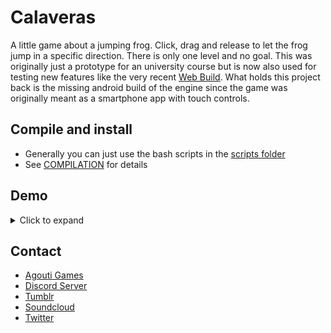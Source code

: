 # Calaveras
A little game about a jumping frog. Click, drag and release to let the frog jump in a specific direction. There is only one level and no goal. This was originally just a prototype for an university course but is now also used for testing new features like the very recent [Web Build](https://calaveras.agouti.games). What holds this project back is the missing android build of the engine since the game was originally meant as a smartphone app with touch controls.
## Compile and install
* Generally you can just use the bash scripts in the [scripts folder](/scripts)
* See [COMPILATION](/COMPILATION) for details
## Demo
<details><summary>Click to expand</summary>
  
  ![Calaveras Gif](readme/Calaveras.gif)
 
</details>

## Contact
* [Agouti Games](https://agouti.games)
* [Discord Server](https://discord.gg/thAaD9e)
* [Tumblr](https://agoutigames.tumblr.com/)
* [Soundcloud](https://soundcloud.com/agoutigames)
* [Twitter](https://twitter.com/agoutigames)
